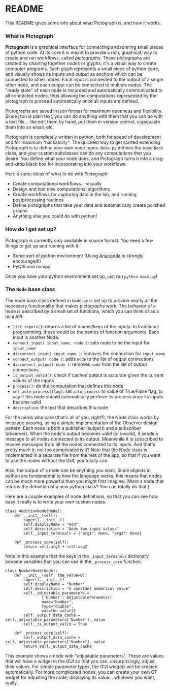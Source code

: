 # README #

This README gives some info about what Pictograph is, and how it works.

### What is Pictograph ###

**Pictograph** is a graphical interface for connecting and running small pieces of python code. At its core it is meant to provide a rich, graphical, way to create and run workflows, called _pictographs_. These pictographs are created by chaining together _nodes_ or glyphs; it's a visual way to create computer programs. Each glyph represents a small piece of python code, and visually shows its inputs and output as anchors which can be connected to other nodes. Each input is connected to the output of a single other node, and each output can be connected to multiple nodes. The "ready state" of each node is recorded and automatically communicated to all connected nodes, thus allowing the computations represented by the pictograph to proceed automatically once all inputs are defined.

Pictographs are saved in json format for maximum openness and flexibility. Since json is plain text, you can do anything with them that you can do with a text file... like edit them by hand, put them in version control, copy/paste them into an email, etc.

Pictograph is completely written in python, both for speed of development and for maximum "hackability". The quickest way to get started extending Pictograph is to define your own node types. `Node.py` defines the base `Node` class, and your custom subclasses can do any computations that you desire. You define what your node does, and Pictograph turns it into a drag-and-drop black box for incorporating into your workflows.

Here's some ideas of what to do with Pictograph:

* Create computational workflows... visually
* Design and test new computational algorithms
* Create workflows for capturing data in the lab, and running postprocessing routines
* Define pictographs that take your data and automatically create polished graphs
* Anything else you could do with python!



### How do I get set up? ###

Pictograph is currently only available in source format. You need a few things to get up and running with it.

* Some sort of python environment (Using [Anaconda](https://www.anaconda.com/download/) is strongly encouraged!)
* PyQt5 and numpy

Once you have your python environment set up, just run `python main.py`!


### The `Node` base class ###

The node base class defined in `Node.py` is set up to provide nearly all the necessary functionality that makes pictographs work. The behavior of a node is described by a small set of functions, which you can think of as a mini API:

* `list_inputs()`: returns a list of names/keys of the inputs. In traditional programming, these would be the names of function arguments. Each input is another Node.
* `connect_input( input_name, node )`: sets node to be the input for `input_name`
* `disconnect_input( input_name )`: removes the connection for `input_name`
* `connect_output( node )`: adds `node` to the list of output connections
* `disconnect_output( node )`: removes `node` from the list of output connections
* `is_output_valid()`: check if cached output is accurate given the current values of the inputs
* `process()`: do the computation that defines this node
* `set_auto_process(flag)`: set `auto_process` to value of True/False flag, to say if this node should automatically perform its process once its inputs become valid
* `description`: the text that describes this node

For the nerds who care (that's all of you, right?), the Node class works by message passing, using a simple implementation of the Observer design pattern. Each node is both a publisher (subject) and a subscriber (observer). When the node's output becomes valid (or invalid), it sends a message to all nodes connected to its output. Meanwhile it is subscribed to receive messages from all the nodes connected to its inputs. And that's pretty much it; not too complicated is it? Note that the Node class is implemented in a separate file from the rest of the app, so that if you want to use the nodes without the GUI, you totally can.

Also, the output of a node can be anything you want. Since objects in python are fundamental to how the language works, this means that nodes can be much more powerful than you might first imagine. (Want a node that returns the definition of a new python class? You can totally do that.)

Here are a couple examples of node definitions, so that you can see how easy it really is to write your own custom nodes.


    class AdditionNode(Node):
        def __init__(self):
            super().__init__()
            self.displayName = "Add"
            self.description = "Adds two input values"
            self._input_terminals = {"arg1": None, "arg2": None}
    
        def _process_core(self):
            return self.arg1 + self.arg2

Note in this example that the keys in the `_input_terminals` dictionary become variables that you can use in the `_process_core` function.

    class NumberNode(Node):
        def __init__(self, the_value=0):
            super().__init__()
            self.displayName = "Number"
            self.description = "A constant numerical value"
            self._adjustable_parameters = 
                    {'Number': AdjustableParameter(
                    name="Number", 
                    type="double", 
                    val=the_value)}
            self._output_data_cache = self._adjustable_parameters['Number']._value
            self._is_output_valid = True
        
        def _process_core(self):
            self._output_data_cache = self._adjustable_parameters["Number"]._value
            return self._output_data_cache

This example shows a node with "adjustable parameters". These are values that will have a widget in the GUI so that you can, unsurprisingly, adjust their values. For simple parameter types, the GUI widgets will be created automatically. For more complicated nodes, you can create your own QT widget for adjusting the node, displaying its value... whatever you want, really.
